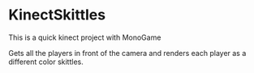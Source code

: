 KinectSkittles
==============

This is a quick kinect project with MonoGame

Gets all the players in front of the camera and renders each player as a different color skittles.
